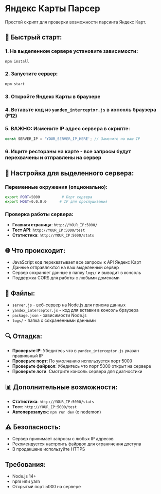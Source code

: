 # Яндекс Карты Парсер

Простой скрипт для проверки возможности парсинга Яндекс Карт.

## 🚀 Быстрый старт:

### 1. На выделенном сервере установите зависимости:
```bash
npm install
```

### 2. Запустите сервер:
```bash
npm start
```

### 3. Откройте Яндекс Карты в браузере

### 4. Вставьте код из `yandex_interceptor.js` в консоль браузера (F12)

### 5. **ВАЖНО**: Измените IP адрес сервера в скрипте:
```javascript
const SERVER_IP = 'YOUR_SERVER_IP_HERE'; // Замените на ваш IP
```

### 6. Ищите рестораны на карте - все запросы будут перехвачены и отправлены на сервер

## 🔧 Настройка для выделенного сервера:

### Переменные окружения (опционально):
```bash
export PORT=5000          # Порт сервера
export HOST=0.0.0.0      # IP для прослушивания
```

### Проверка работы сервера:
- **Главная страница**: `http://YOUR_IP:5000/`
- **Тест API**: `http://YOUR_IP:5000/test`
- **Статистика**: `http://YOUR_IP:5000/stats`

## 🌐 Что происходит:
- JavaScript код перехватывает все запросы к API Яндекс Карт
- Данные отправляются на ваш выделенный сервер
- Сервер сохраняет данные в папку `logs/` и выводит в консоль
- Поддержка CORS для работы с любыми доменами

## 📁 Файлы:
- `server.js` - веб-сервер на Node.js для приема данных
- `yandex_interceptor.js` - код для вставки в консоль браузера
- `package.json` - зависимости Node.js
- `logs/` - папка с сохраненными данными

## 🔍 Отладка:
- **Проверьте IP**: Убедитесь что в `yandex_interceptor.js` указан правильный IP
- **Проверьте порт**: По умолчанию используется порт 5000
- **Проверьте файрвол**: Убедитесь что порт 5000 открыт на сервере
- **Проверьте логи**: Смотрите консоль сервера для диагностики

## 📊 Дополнительные возможности:
- **Статистика**: `http://YOUR_IP:5000/stats`
- **Тест**: `http://YOUR_IP:5000/test`
- **Автоперезапуск**: `npm run dev` (с nodemon)

## ⚠️ Безопасность:
- Сервер принимает запросы с любых IP адресов
- Рекомендуется настроить файрвол для ограничения доступа
- В продакшене используйте HTTPS

## Требования:
- Node.js 14+
- npm или yarn
- Открытый порт 5000 на сервере 